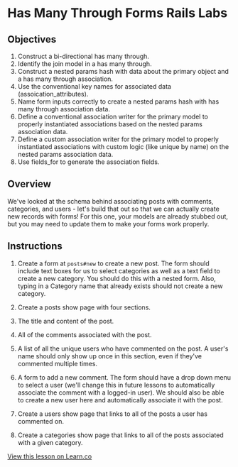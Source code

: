 
# Has Many Through Forms Rails Labs

## Objectives

1. Construct a bi-directional has many through.
2. Identify the join model in a has many through.
3. Construct a nested params hash with data about the primary object and a has many through association.
4. Use the conventional key names for associated data (assoication_attributes).
5. Name form inputs correctly to create a nested params hash with has many through association data.
6. Define a conventional association writer for the primary model to properly instantiated associations based on the nested params association data.
7. Define a custom association writer for the primary model to properly instantiated associations with custom logic (like unique by name) on the nested params association data.
8. Use fields_for to generate the association fields.

## Overview

We've looked at the schema behind associating posts with comments, categories, and users - let's build that out so that we can actually create new records with forms! For this one, your models are already stubbed out, but you may need to update them to make your forms work properly.

## Instructions

1. Create a form at `posts#new` to create a new post. The form should include text boxes for us to select categories as well as a text field to create a new category. You should do this with a nested form. Also, typing in a Category name that already exists should not create a new category.

2. Create a posts show page with four sections.
  1. The title and content of the post.
  2. All of the comments associated with the post.
  3. A list of all the unique users who have commented on the post. A user's name should only show up once in this section, even if they've commented multiple times.
  4. A form to add a new comment. The form should have a drop down menu to select a user (we'll change this in future lessons to automatically associate the comment with a logged-in user). We should also be able to create a new user here and automatically associate it with the post.

3. Create a users show page that links to all of the posts a user has commented on.

4. Create a categories show page that links to all of the posts associated with a given category.


<a href='https://learn.co/lessons/has-many-through-forms-rails-labs' data-visibility='hidden'>View this lesson on Learn.co</a>
